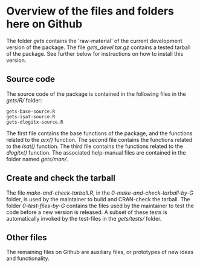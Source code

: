 # Overview of the files and folders here on Github
The folder *gets* contains the 'raw-material' of the current development version of the package. The file *gets_devel.tar.gz* contains a tested tarball of the package. See further below for instructions on how to install this version.

## Source code
The source code of the package is contained in the following files in the *gets/R/* folder:

    gets-base-source.R
    gets-isat-source.R
    gets-dlogitx-source.R
    
The first file contains the base functions of the package, and the functions related to the *arx()* function. The second file contains the functions related to the *isat()* function. The third file contains the functions related to the *dlogitx()* function. The associated help-manual files are contained in the folder named *gets/man/*.

## Create and check the tarball
The file *make-and-check-tarball.R*, in the *0-make-and-check-tarball-by-G* folder, is used by the maintainer to build and CRAN-check the tarball. The folder *0-test-files-by-G* contains the files used by the maintainer to test the code before a new version is released. A subset of these tests is automatically invoked by the test-files in the *gets/tests/* folder.

## Other files
The remaining files on Github are auxiliary files, or prototypes of new ideas and functionality.
